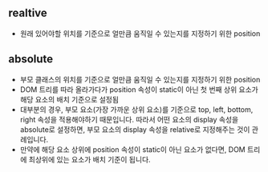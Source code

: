 ## realtive
- 원래 있어야할 위치를 기준으로 얼만큼 움직일 수 있는지를 지정하기 위한 position
## absolute
- 부모 클래스의 위치를 기준으로 얼만큼 움직일 수 있는지를 지정하기 위한 position
- DOM 트리를 따라 올라가다가 position 속성이 static이 아닌 첫 번째 상위 요소가 해당 요소의 배치 기준으로 설정됨
- 대부분의 경우, 부모 요소(가장 가까운 상위 요소)를 기준으로 top, left, bottom, right 속성을 적용해야하기 때문입니다. 따라서 어떤 요소의 display 속성을 absolute로 설정하면, 부모 요소의 display 속성을 relative로 지정해주는 것이 관례입니다.  
- 만약에 해당 요소 상위에 position 속성이 static이 아닌 요소가 없다면, DOM 트리에 최상위에 있는 <body> 요소가 배치 기준이 됩니다.